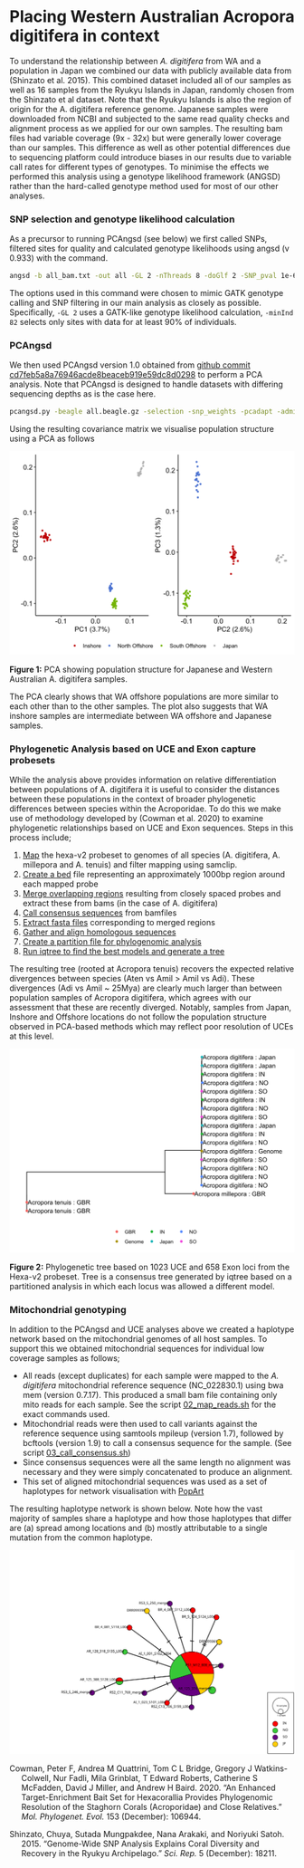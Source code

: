 Placing Western Australian Acropora digitifera in context
================

To understand the relationship between *A. digitifera* from WA and a
population in Japan we combined our data with publicly available data
from (Shinzato et al. 2015). This combined dataset included all of our
samples as well as 16 samples from the Ryukyu Islands in Japan, randomly
chosen from the Shinzato et al dataset. Note that the Ryukyu Islands is
also the region of origin for the A. digitifera reference genome.
Japanese samples were downloaded from NCBI and subjected to the same
read quality checks and alignment process as we applied for our own
samples. The resulting bam files had variable coverage (9x - 32x) but
were generally lower coverage than our samples. This difference as well
as other potential differences due to sequencing platform could
introduce biases in our results due to variable call rates for different
types of genotypes. To minimise the effects we performed this analysis
using a genotype likelihood framework (ANGSD) rather than the
hard-called genotype method used for most of our other analyses.

### SNP selection and genotype likelihood calculation

As a precursor to running PCAngsd (see below) we first called SNPs,
filtered sites for quality and calculated genotype likelihoods using
angsd (v 0.933) with the command.

``` bash
angsd -b all_bam.txt -out all -GL 2 -nThreads 8 -doGlf 2 -SNP_pval 1e-6 -doMajorMinor 1 -doMaf 2 -doCounts 1 -minMaf 0.05 -minInd 82 -minMapQ 20 -minQ 20 -setMinDepth 910 -setMaxDepth 3000 -setMinDepthInd 3
```

The options used in this command were chosen to mimic GATK genotype
calling and SNP filtering in our main analysis as closely as possible.
Specifically, `-GL 2` uses a GATK-like genotype likelihood calculation,
`-minInd 82` selects only sites with data for at least 90% of
individuals.

### PCAngsd

We then used PCAngsd version 1.0 obtained from [github commit
cd7feb5a8a76946acde8beaceb919e59dc8d0298](https://github.com/Rosemeis/pcangsd.git)
to perform a PCA analysis. Note that PCAngsd is designed to handle
datasets with differing sequencing depths as is the case here.

``` bash
pcangsd.py -beagle all.beagle.gz -selection -snp_weights -pcadapt -admix -tree -maf_save -pi_save -dosage_save -sites_save -threads 32 -out jpwa
```

Using the resulting covariance matrix we visualise population structure
using a PCA as follows

<img src="x10.outgroup_analysis_files/figure-gfm/pcangsd-pca-2-1.png" width="672" />

**Figure 1:** PCA showing population structure for Japanese and Western
Australian A. digitifera samples.

The PCA clearly shows that WA offshore populations are more similar to
each other than to the other samples. The plot also suggests that WA
inshore samples are intermediate between WA offshore and Japanese
samples.

### Phylogenetic Analysis based on UCE and Exon capture probesets

While the analysis above provides information on relative
differentiation between populations of A. digitifera it is useful to
consider the distances between these populations in the context of
broader phylogenetic differences between species within the Acroporidae.
To do this we make use of methodology developed by (Cowman et al. 2020)
to examine phylogenetic relationships based on UCE and Exon sequences.
Steps in this process include;

1.  [Map](scripts/bash/iqtree/02_map_probes.sh) the hexa-v2 probeset to
    genomes of all species (A. digitifera, A. millepora and A. tenuis)
    and filter mapping using samclip.
2.  [Create a bed](scripts/bash/iqtree/03_sam2bed.sh) file representing
    an approximately 1000bp region around each mapped probe
3.  [Merge overlapping regions](scripts/bash/iqtree/04_extract_bams.sh)
    resulting from closely spaced probes and extract these from bams (in
    the case of A. digitifera)
4.  [Call consensus sequences](scripts/bash/iqtree/05_call_consensus.sh)
    from bamfiles
5.  [Extract fasta files](scripts/bash/iqtree/06_extract_uces.sh)
    corresponding to merged regions
6.  [Gather and align homologous
    sequences](scripts/bash/iqtree/07_gather_uces.sh)
7.  [Create a partition file for phylogenomic
    analysis](scripts/bash/iqtree/08_make_partitions.sh)
8.  [Run iqtree to find the best models and generate a
    tree](scripts/bash/iqtree/09_iqtree.sh)

The resulting tree (rooted at Acropora tenuis) recovers the expected
relative divergences between species (Aten vs Amil \> Amil vs Adi).
These divergences (Adi vs Amil \~ 25Mya) are clearly much larger than
between population samples of Acropora digitifera, which agrees with our
assessment that these are recently diverged. Notably, samples from
Japan, Inshore and Offshore locations do not follow the population
structure observed in PCA-based methods which may reflect poor
resolution of UCEs at this level.

<img src="x10.outgroup_analysis_files/figure-gfm/unnamed-chunk-4-1.png" width="672" />

**Figure 2:** Phylogenetic tree based on 1023 UCE and 658 Exon loci from
the Hexa-v2 probeset. Tree is a consensus tree generated by iqtree based
on a partitioned analysis in which each locus was allowed a different
model.

### Mitochondrial genotyping

In addition to the PCAngsd and UCE analyses above we created a haplotype
network based on the mitochondrial genomes of all host samples. To
support this we obtained mitochondrial sequences for individual low
coverage samples as follows;

-   All reads (except duplicates) for each sample were mapped to the *A.
    digitifera* mitochondrial reference sequence (NC_022830.1) using bwa
    mem (version 0.7.17). This produced a small bam file containing only
    mito reads for each sample. See the script
    [02_map_reads.sh](data/hpc/mito_mapping/02_map_reads.sh) for the
    exact commands used.  
-   Mitochondrial reads were then used to call variants against the
    reference sequence using samtools mpileup (version 1.7), followed by
    bcftools (version 1.9) to call a consensus sequence for the sample.
    (See script
    [03_call_consensus.sh](data/hpc/mito_mapping/03_call_consensus.sh))
-   Since consensus sequences were all the same length no alignment was
    necessary and they were simply concatenated to produce an alignment.
-   This set of aligned mitochondrial sequences was used as a set of
    haplotypes for network visualisation with
    [PopArt](http://popart.otago.ac.nz/index.shtml)

The resulting haplotype network is shown below. Note how the vast
majority of samples share a haplotype and how those haplotypes that
differ are (a) spread among locations and (b) mostly attributable to a
single mutation from the common haplotype.

![host_mito_network](data/hpc/mito_mapping/AllSamplesMitoConsensus_PopArt.svg)

<div id="refs" class="references csl-bib-body hanging-indent">

<div id="ref-Cowman2020-mo" class="csl-entry">

Cowman, Peter F, Andrea M Quattrini, Tom C L Bridge, Gregory J
Watkins-Colwell, Nur Fadli, Mila Grinblat, T Edward Roberts, Catherine S
McFadden, David J Miller, and Andrew H Baird. 2020. “An Enhanced
Target-Enrichment Bait Set for Hexacorallia Provides Phylogenomic
Resolution of the Staghorn Corals (Acroporidae) and Close Relatives.”
*Mol. Phylogenet. Evol.* 153 (December): 106944.

</div>

<div id="ref-Shinzato2015-rz" class="csl-entry">

Shinzato, Chuya, Sutada Mungpakdee, Nana Arakaki, and Noriyuki Satoh.
2015. “Genome-Wide SNP Analysis Explains Coral Diversity and Recovery in
the Ryukyu Archipelago.” *Sci. Rep.* 5 (December): 18211.

</div>

</div>
